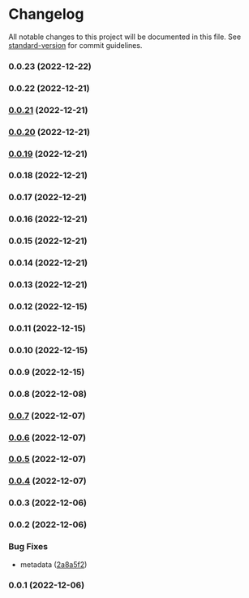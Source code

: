 # Changelog

All notable changes to this project will be documented in this file. See [standard-version](https://github.com/conventional-changelog/standard-version) for commit guidelines.

### 0.0.23 (2022-12-22)

### 0.0.22 (2022-12-21)

### [0.0.21](https://github.com/Kikobeats/test/compare/v0.0.20...v0.0.21) (2022-12-21)

### [0.0.20](https://github.com/Kikobeats/test/compare/v0.0.19...v0.0.20) (2022-12-21)

### [0.0.19](https://github.com/Kikobeats/test/compare/v0.0.18...v0.0.19) (2022-12-21)

### 0.0.18 (2022-12-21)

### 0.0.17 (2022-12-21)

### 0.0.16 (2022-12-21)

### 0.0.15 (2022-12-21)

### 0.0.14 (2022-12-21)

### 0.0.13 (2022-12-21)

### 0.0.12 (2022-12-15)

### 0.0.11 (2022-12-15)

### 0.0.10 (2022-12-15)

### 0.0.9 (2022-12-15)

### 0.0.8 (2022-12-08)

### [0.0.7](https://github.com/Kikobeats/test/compare/v0.0.6...v0.0.7) (2022-12-07)

### [0.0.6](https://github.com/Kikobeats/test/compare/v0.0.5...v0.0.6) (2022-12-07)

### [0.0.5](https://github.com/Kikobeats/test/compare/v0.0.4...v0.0.5) (2022-12-07)

### [0.0.4](https://github.com/Kikobeats/test/compare/v0.0.3...v0.0.4) (2022-12-07)

### 0.0.3 (2022-12-06)

### 0.0.2 (2022-12-06)


### Bug Fixes

* metadata ([2a8a5f2](https://github.com/Kikobeats/test/commit/2a8a5f253adb95a8d590c9b187c68ed46df611c2))

### 0.0.1 (2022-12-06)
